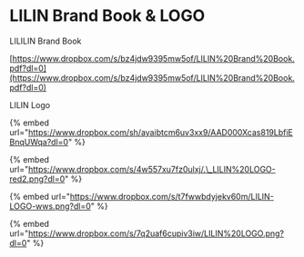# LILIN Brand Book & LOGO

LILILIN Brand Book

[https://www.dropbox.com/s/bz4jdw9395mw5of/LILIN%20Brand%20Book.pdf?dl=0](https://www.dropbox.com/s/bz4jdw9395mw5of/LILIN%20Brand%20Book.pdf?dl=0)

LILIN Logo

{% embed url="https://www.dropbox.com/sh/ayaibtcm6uv3xx9/AAD000Xcas819LbfiEBnqUWqa?dl=0" %}

{% embed url="https://www.dropbox.com/s/4w557xu7fz0ulxj/.\_LILIN%20LOGO-red2.png?dl=0" %}

{% embed url="https://www.dropbox.com/s/t7fwwbdyjekv60m/LILIN-LOGO-wws.png?dl=0" %}

{% embed url="https://www.dropbox.com/s/7q2uaf6cupiv3iw/LILIN%20LOGO.png?dl=0" %}



